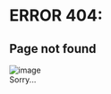 # ERROR 404:

## Page not found

![image](https://user-images.githubusercontent.com/53089531/132008811-9bd9336b-1c87-4408-b076-9601d7a7be25.png)\
Sorry...
